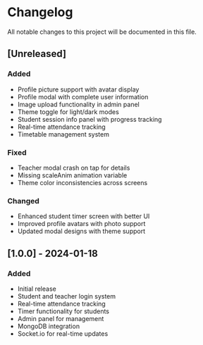 # Changelog

All notable changes to this project will be documented in this file.

## [Unreleased]

### Added
- Profile picture support with avatar display
- Profile modal with complete user information
- Image upload functionality in admin panel
- Theme toggle for light/dark modes
- Student session info panel with progress tracking
- Real-time attendance tracking
- Timetable management system

### Fixed
- Teacher modal crash on tap for details
- Missing scaleAnim animation variable
- Theme color inconsistencies across screens

### Changed
- Enhanced student timer screen with better UI
- Improved profile avatars with photo support
- Updated modal designs with theme support

## [1.0.0] - 2024-01-18

### Added
- Initial release
- Student and teacher login system
- Real-time attendance tracking
- Timer functionality for students
- Admin panel for management
- MongoDB integration
- Socket.io for real-time updates
